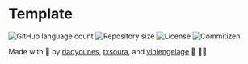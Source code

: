 # Template

<p>
  <img alt="GitHub language count" src="https://img.shields.io/github/languages/count/microservicescommunication/template?style=for-the-badge&logo=appveyor">

  <img alt="Repository size" src="https://img.shields.io/github/repo-size/microservicescommunication/template?style=for-the-badge&logo=appveyor">

  <img alt="License" src="https://img.shields.io/badge/license-MIT-brightgreen?style=for-the-badge&logo=appveyor">

  <img alt="Commitizen" src="https://img.shields.io/badge/commitizen-friendly-brightgreen?style=for-the-badge&logo=appveyor">
</p>


Made with 🖤 by [riadyounes](https://github.com/riadyounes), [txsoura](https://github.com/txsoura), and [viniengelage](https://github.com/viniengelage) :wave: 👋🏾 
